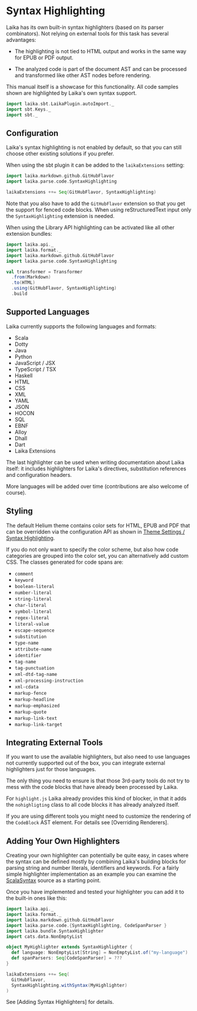 
Syntax Highlighting
===================

Laika has its own built-in syntax highlighters (based on its parser combinators). 
Not relying on external tools for this task has several advantages:

* The highlighting is not tied to HTML output and works in the same way for EPUB or PDF output.

* The analyzed code is part of the document AST and can be processed and transformed like other
  AST nodes before rendering.
  
This manual itself is a showcase for this functionality. 
All code samples shown are highlighted by Laika's own syntax support. 

```scala mdoc:invisible
import laika.sbt.LaikaPlugin.autoImport._
import sbt.Keys._
import sbt._
```
  
Configuration
-------------

Laika's syntax highlighting is not enabled by default, 
so that you can still choose other existing solutions if you prefer.

When using the sbt plugin it can be added to the `laikaExtensions` setting:

```scala mdoc:compile-only
import laika.markdown.github.GitHubFlavor
import laika.parse.code.SyntaxHighlighting

laikaExtensions ++= Seq(GitHubFlavor, SyntaxHighlighting)  
```

Note that you also have to add the `GitHubFlavor` extension so that you get the support for fenced code blocks.
When using reStructuredText input only the `SyntaxHighlighting` extension is needed.

When using the Library API highlighting can be activated like all other extension bundles:

```scala mdoc:silent
import laika.api._
import laika.format._
import laika.markdown.github.GitHubFlavor
import laika.parse.code.SyntaxHighlighting

val transformer = Transformer
  .from(Markdown)
  .to(HTML)
  .using(GitHubFlavor, SyntaxHighlighting)
  .build
```


Supported Languages
-------------------

Laika currently supports the following languages and formats:

* Scala
* Dotty
* Java
* Python
* JavaScript / JSX
* TypeScript / TSX
* Haskell
* HTML
* CSS
* XML
* YAML
* JSON
* HOCON
* SQL
* EBNF
* Alloy
* Dhall
* Dart
* Laika Extensions

The last highlighter can be used when writing documentation about Laika itself: 
it includes highlighters for Laika's directives, substitution references and configuration headers.

More languages will be added over time (contributions are also welcome of course).


Styling
-------

The default Helium theme contains color sets for HTML, EPUB and PDF that can be overridden via the configuration API
as shown in [Theme Settings / Syntax Highlighting](../03-preparing-content/03-theme-settings.md#syntax-highlighting).

If you do not only want to specify the color scheme, but also how code categories are grouped into the color set,
you can alternatively add custom CSS.
The classes generated for code spans are:

* `comment`
* `keyword`
* `boolean-literal`
* `number-literal`
* `string-literal`
* `char-literal`
* `symbol-literal`
* `regex-literal`
* `literal-value`
* `escape-sequence`
* `substitution`
* `type-name`
* `attribute-name`
* `identifier`
* `tag-name`
* `tag-punctuation`
* `xml-dtd-tag-name`
* `xml-processing-instruction`
* `xml-cdata`
* `markup-fence`
* `markup-headline`
* `markup-emphasized`
* `markup-quote`
* `markup-link-text`
* `markup-link-target`


Integrating External Tools
--------------------------

If you want to use the available highlighters, but also need to use languages not currently supported out of the box,
you can integrate external highlighters just for those languages.

The only thing you need to ensure is that those 3rd-party tools do not try to mess with the code blocks
that have already been processed by Laika.

For `highlight.js` Laika already provides this kind of blocker, in that it adds the `nohighligting` class
to all code blocks it has already analyzed itself.

If you are using different tools you might need to customize the rendering of the `CodeBlock` AST element.
For details see [Overriding Renderers].


Adding Your Own Highlighters
----------------------------

Creating your own highlighter can potentially be quite easy, in cases where the syntax can be defined mostly
by combining Laika's building blocks for parsing string and number literals, identifiers and keywords.
For a fairly simple highlighter implementation as an example you can examine the [ScalaSyntax] source
as a starting point.

[ScalaSyntax]: https://github.com/planet42/Laika/blob/master/core/shared/src/main/scala/laika/parse/code/languages/ScalaSyntax.scala

Once you have implemented and tested your highlighter you can add it to the built-in ones like this:

```scala mdoc:compile-only
import laika.api._
import laika.format._
import laika.markdown.github.GitHubFlavor
import laika.parse.code.{SyntaxHighlighting, CodeSpanParser }
import laika.bundle.SyntaxHighlighter
import cats.data.NonEmptyList

object MyHighlighter extends SyntaxHighlighter {
  def language: NonEmptyList[String] = NonEmptyList.of("my-language")
  def spanParsers: Seq[CodeSpanParser] = ???
}

laikaExtensions ++= Seq(
  GitHubFlavor, 
  SyntaxHighlighting.withSyntax(MyHighlighter)
)  
```

See [Adding Syntax Highlighters] for details.
